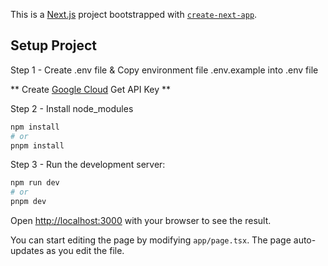 This is a [Next.js](https://nextjs.org/) project bootstrapped with [`create-next-app`](https://github.com/vercel/next.js/tree/canary/packages/create-next-app).

## Setup Project

Step 1 - Create .env file & Copy environment file .env.example into .env file

  ** Create [Google Cloud](https://console.cloud.google.com/) Get API Key **
 

Step 2 -  Install node_modules 

```bash
npm install
# or
pnpm install
```

Step 3 - Run the development server:

```bash
npm run dev
# or
pnpm dev
```


Open [http://localhost:3000](http://localhost:3000) with your browser to see the result.

You can start editing the page by modifying `app/page.tsx`. The page auto-updates as you edit the file.
